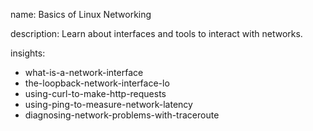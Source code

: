 name: Basics of Linux Networking

description: Learn about interfaces and tools to interact with networks.

insights:
  - what-is-a-network-interface
  - the-loopback-network-interface-lo
  - using-curl-to-make-http-requests
  - using-ping-to-measure-network-latency
  - diagnosing-network-problems-with-traceroute